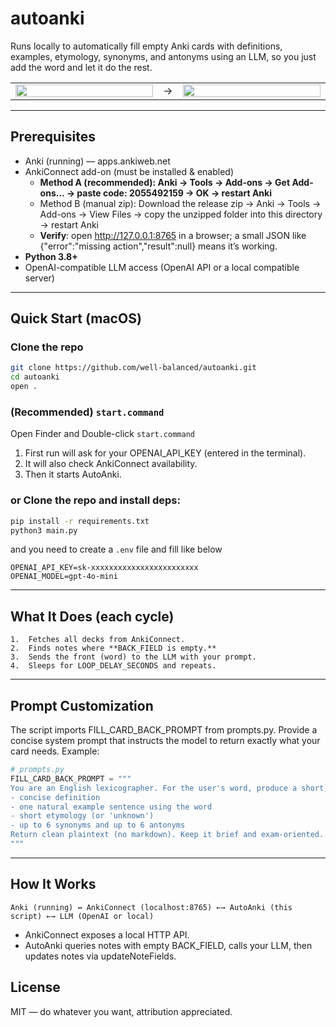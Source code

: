 # autoanki
Runs locally to automatically fill empty Anki cards with definitions, examples, etymology, synonyms, and antonyms using an LLM, so you just add the word and let it do the rest.

<table border="0" cellspacing="0" cellpadding="0">
  <tr>
    <td align="center" valign="middle" width="48%">
      <img src="https://github.com/user-attachments/assets/e0adce45-03a8-44a1-9053-f6f1f874ab2b" width="100%">
    </td>
    <td align="center" valign="middle">
      →
    </td>
    <td align="center" valign="middle" width="48%">
      <img src="https://github.com/user-attachments/assets/706c7d49-db21-4927-8d15-0b4df5878ca5" width="100%">
    </td>
  </tr>
</table>


---


## Prerequisites
- Anki (running) — apps.ankiweb.net
- AnkiConnect add-on (must be installed & enabled)
  - **Method A (recommended): Anki → Tools → Add-ons → Get Add-ons… → paste code: 2055492159 → OK → restart Anki**
  - Method B (manual zip): Download the release zip → Anki → Tools → Add-ons → View Files → copy the unzipped folder into this directory → restart Anki
  - **Verify**: open http://127.0.0.1:8765 in a browser; a small JSON like {"error":"missing action","result":null} means it’s working.
- **Python 3.8+**
- OpenAI-compatible LLM access (OpenAI API or a local compatible server)

---

## Quick Start (macOS)
### Clone the repo
```bash
git clone https://github.com/well-balanced/autoanki.git
cd autoanki
open .
```
### (Recommended) `start.command`
Open Finder and Double-click `start.command`
1. First run will ask for your OPENAI_API_KEY (entered in the terminal).
2. It will also check AnkiConnect availability.
3. Then it starts AutoAnki.

### or Clone the repo and install deps:
```bash
pip install -r requirements.txt
python3 main.py
```

and you need to create a `.env` file and fill like below
```
OPENAI_API_KEY=sk-xxxxxxxxxxxxxxxxxxxxxxxx
OPENAI_MODEL=gpt-4o-mini
```


---


## What It Does (each cycle)
	1.	Fetches all decks from AnkiConnect.
	2.	Finds notes where **BACK_FIELD is empty.**
	3.	Sends the front (word) to the LLM with your prompt.
	4.	Sleeps for LOOP_DELAY_SECONDS and repeats.


---


## Prompt Customization
The script imports FILL_CARD_BACK_PROMPT from prompts.py.
Provide a concise system prompt that instructs the model to return exactly what your card needs. Example:
```python
# prompts.py
FILL_CARD_BACK_PROMPT = """
You are an English lexicographer. For the user's word, produce a short, study-friendly back text that includes:
- concise definition
- one natural example sentence using the word
- short etymology (or 'unknown')
- up to 6 synonyms and up to 6 antonyms
Return clean plaintext (no markdown). Keep it brief and exam-oriented.
"""
```

---


## How It Works
```
Anki (running) ↔ AnkiConnect (localhost:8765) ←→ AutoAnki (this script) ←→ LLM (OpenAI or local)
```
- AnkiConnect exposes a local HTTP API.
- AutoAnki queries notes with empty BACK_FIELD, calls your LLM, then updates notes via updateNoteFields.


## License
MIT — do whatever you want, attribution appreciated.
